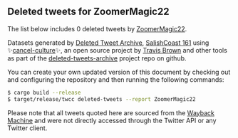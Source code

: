 ## Deleted tweets for ZoomerMagic22

The list below includes 0 deleted tweets by
[ZoomerMagic22](https://twitter.com/ZoomerMagic22).



Datasets generated by [Deleted Tweet Archive](https://twitter.com/deletedtweet161), 
[SalishCoast 161](https://twitter.com/SalishCoastA) using 
✨[cancel-culture](https://github.com/travisbrown/cancel-culture)✨, an open source project by 
[Travis Brown](https://twitter.com/travisbrown) and other tools as part of the 
[deleted-tweets-archive](https://github.com/salcoast/deleted-tweets-archive/) project repo on github.

You can create your own updated version of this document by checking out and configuring the
repository and then running the following commands:

```bash
$ cargo build --release
$ target/release/twcc deleted-tweets --report ZoomerMagic22
```

Please note that all tweets quoted here are sourced from the
[Wayback Machine](https://web.archive.org) and were not directly accessed through the Twitter API or
any Twitter client.

